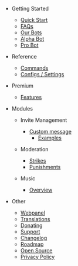 - Getting Started

  - [Quick Start](/en/getting-started/quick-start.md)
  - [FAQs](/en/getting-started/faq.md)
  - [Our Bots](/en/getting-started/our-bots.md)
  - [Alpha Bot](/en/getting-started/alpha.md)
  - [Pro Bot](/en/getting-started/pro.md)

- Reference

  - [Commands](/en/reference/commands.md)
  - [Configs / Settings](/en/reference/settings.md)

- Premium

  - [Features](/en/premium/features.md)

- Modules

  - Invite Management

    - [Custom message](/en/modules/invites/custom-messages.md)
      - [Examples](/en/modules/invites/examples.md)

  - Moderation

    - [Strikes](/en/modules/moderation/strikes.md)
    - [Punishments](/en/modules/moderation/punishments.md)

  - Music

    - [Overview](/en/modules/music/overview.md)

- Other

  - [Webpanel](/en/other/webpanel.md)
  - [Translations](/en/other/translations.md)
  - [Donating](/en/other/donating.md)
  - [Support](/en/other/support.md)
  - [Changelog](/en/other/changelog.md)
  - [Roadmap](/en/other/roadmap.md)
  - [Open Source](/en/other/open-source.md)
  - [Privacy Policy](/en/other/privacypolicy.md)
